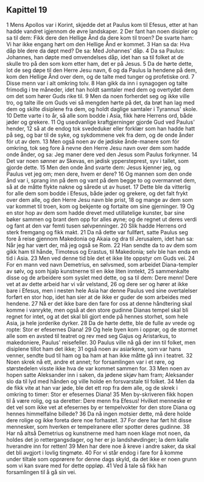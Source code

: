 ## Kapittel 19

1 Mens Apollos var i Korint, skjedde det at Paulus kom til Efesus, etter at han hadde vandret igjennom de øvre landskaper.
2 Der fant han noen disipler og sa til dem: Fikk dere den Hellige Ånd da dere kom til troen? De svarte ham: Vi har ikke engang hørt om den Hellige Ånd er kommet.
3 Han sa da: Hva dåp ble dere da døpt med? De sa: Med Johannes' dåp.
4 Da sa Paulus: Johannes, han døpte med omvendelses dåp, idet han sa til folket at de skulle tro på den som kom etter ham, det er på Jesus.
5 Da de hørte dette, lot de seg døpe til den Herre Jesu navn,
6 og da Paulus la hendene på dem, kom den Hellige Ånd over dem, og de talte med tunger og profetiske ord.
7 Disse menn var i alt omkring tolv.
8 Han gikk da inn i synagogen og talte frimodig i tre måneder, idet han holdt samtaler med dem og overtydet dem om det som hører Guds rike til.
9 Men da noen forherdet seg og ikke ville tro, og talte ille om Guds vei så mengden hørte på det, da brøt han lag med dem og skilte disiplene fra dem, og holdt daglige samtaler i Tyrannus' skole.
10 Dette varte i to år, så alle som bodde i Asia, fikk høre Herrens ord, både jøder og grekere.
11 Og usedvanlige kraftgjerninger gjorde Gud ved Paulus' hender,
12 så at de endog tok svededuker eller forklær som han hadde hatt på seg, og bar til de syke, og sykdommene vek fra dem, og de onde ånder fór ut av dem.
13 Men også noen av de jødiske ånde-manere som fór omkring, tok seg fore å nevne den Herre Jesu navn over dem som hadde onde ånder, og sa: Jeg maner dere ved den Jesus som Paulus forkynner.
14 Det var noen sønner av Skevas, en jødisk yppersteprest, syv i tallet, som gjorde dette.
15 Men den onde ånd svarte dem: Jesus kjenner jeg, og Paulus vet jeg om; men dere, hvem er dere?
16 Og mannen som den onde ånd var i, sprang inn på dem og vant på dem begge to og overmannet dem, så at de måtte flykte nakne og sårede ut av huset.
17 Dette ble da vitterlig for alle dem som bodde i Efesus, både jøder og grekere, og det falt frykt over dem alle, og den Herre Jesu navn ble prist,
18 og mange av dem som var kommet til troen, kom og bekjente og fortalte om sine gjerninger.
19 Og en stor hop av dem som hadde drevet med utillatelige kunster, bar sine bøker sammen og brant dem opp for alles øyne; og de regnet ut deres verdi og fant at den var femti tusen sølvpenninger.
20 Slik hadde Herrens ord sterk fremgang og fikk makt.
21 Da nå dette var fullført, satte Paulus seg fore å reise gjennom Makedonia og Akaia og dra til Jerusalem, idet han sa: Når jeg har vært der, må jeg også se Rom.
22 Han sendte da to av dem som gikk ham til hånde, Timoteus og Erastus, til Makedonia; selv ble han enda en tid i Asia.
23 Men ved denne tid ble det et ikke lite oppstyr om Guds vei.
24 For en mann ved navn Demetrius, en sølvsmed, som arbeidet Diana-templer av sølv, og som hjalp kunstnerne til en ikke liten inntekt,
25 sammenkalte disse og de arbeidere som syslet med dette, og sa til dem: Dere menn! Dere vet at av dette arbeid har vi vår velstand,
26 og dere ser og hører at ikke bare i Efesus, men i nesten hele Asia har denne Paulus ved sine overtalelser forført en stor hop, idet han sier at de ikke er guder de som arbeides med hendene.
27 Nå er det ikke bare den fare for oss at denne håndtering skal komme i vanrykte, men også at den store gudinne Dianas tempel skal bli regnet for intet, og at det skal bli gjort ende på hennes storhet, som hele Asia, ja hele jorderike dyrker.
28 Da de hørte dette, ble de fulle av vrede og ropte: Stor er efesernes Diana!
29 Og hele byen kom i opprør, og de stormet alle som en avsted til teatret og rev med seg Gajus og Aristarkus, to makedoniere, Paulus' reisefeller.
30 Paulus ville nå gå der inn til folket, men disiplene tillot ham det ikke;
31 også noen av asiarkene, som var hans venner, sendte bud til ham og ba ham at han ikke måtte gå inn i teatret.
32 Noen skrek nå ett, andre et annet; for forsamlingen var i et røre, og størstedelen visste ikke hva de var kommet sammen for.
33 Men noen av hopen satte Aleksander inn i saken, da jødene skjøv ham fram; Aleksander slo da til lyd med hånden og ville holde en forsvarstale til folket.
34 Men da de fikk vite at han var jøde, ble det ett rop fra dem alle, og de skrek i omkring to timer: Stor er efesernes Diana!
35 Men by-skriveren fikk hopen til å være rolig, og sa deretter: Dere menn fra Efesus! Hvilket menneske er det vel som ikke vet at efesernes by er tempelvokter for den store Diana og hennes himmelfalne billede?
36 Da nå ingen motsier dette, må dere holde dere rolige og ikke foreta dere noe forhastet.
37 For dere har ført hit disse mennesker, som hverken er tempelranere eller spotter deres gudinne.
38 Har nå altså Demetrius og kunstnerne med ham noen klage mot noen, da holdes det jo rettergangsdager, og her er jo landshøvdinger; la dem kalle hverandre inn for retten!
39 Men har dere noe å kreve i andre saker, da skal det bli avgjort i lovlig tingmøte.
40 For vi står endog i fare for å komme under tiltale som opprørere for denne dags skyld, da det ikke er noen grunn som vi kan svare med for dette oppløp.
41 Ved å tale så fikk han forsamlingen til å gå sin vei.
